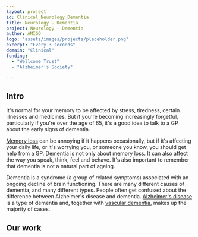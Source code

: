 ```yaml
---
layout: project
id: Clinical_Neurology_Dementia
title: Neurology - Dementia
project: Neurology - Dementia
author: AMIGO
logo: "assets/images/projects/placeholder.png"
excerpt: "Every 3 seconds"
domain: "Clinical"
funding:
  - "Wellcome Trust"
  - "Alzheimer's Society"

---
```


## Intro	

It's normal for your memory to be affected by stress, tiredness, certain illnesses and medicines. But if you're becoming increasingly forgetful, particularly if you're over the age of 65, it's a good idea to talk to a GP about the early signs of dementia.

[Memory loss](https://www.nhs.uk/conditions/memory-loss-amnesia/) can be annoying if it happens occasionally, but if it's affecting your daily life, or it's worrying you, or someone you know, you should get help from a GP. Dementia is not only about memory loss. It can also affect the way you speak, think, feel and behave. It's also important to remember that dementia is not a natural part of ageing.

Dementia is a syndrome (a group of related symptoms) associated with an ongoing decline of brain functioning. There are many different causes of dementia, and many different types. People often get confused about the difference between Alzheimer's disease and dementia. [Alzheimer's disease](https://www.nhs.uk/conditions/alzheimers-disease/) is a type of dementia and, together with [vascular dementia](https://www.nhs.uk/conditions/vascular-dementia/), makes up the majority of cases.

## Our work

